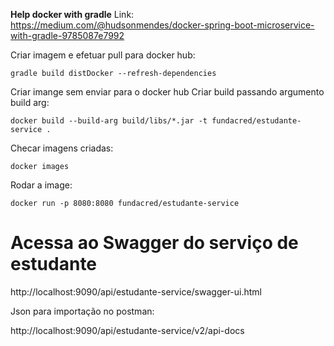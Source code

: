 **Help docker with gradle**
Link:
https://medium.com/@hudsonmendes/docker-spring-boot-microservice-with-gradle-9785087e7992

Criar imagem e efetuar pull para docker hub:
```
gradle build distDocker --refresh-dependencies
```
Criar imange sem enviar para o docker hub
Criar build passando argumento build arg:
```
docker build --build-arg build/libs/*.jar -t fundacred/estudante-service .

```
Checar imagens criadas:
```
docker images
```
Rodar a image:
```
docker run -p 8080:8080 fundacred/estudante-service
```


# Acessa ao Swagger do serviço de estudante
http://localhost:9090/api/estudante-service/swagger-ui.html

Json para importação no postman:

http://localhost:9090/api/estudante-service/v2/api-docs 
